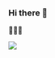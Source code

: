 ### Hi there 👋

🌱🌱🌱

<img src="https://scontent.fsgn5-7.fna.fbcdn.net/v/t31.0-8/20424226_1898863387020874_7239188304298201310_o.jpg?_nc_cat=103&_nc_sid=19026a&_nc_ohc=Q0sKcOXHx2MAX-h44ms&_nc_ht=scontent.fsgn5-7.fna&oh=4b6cfecf0b7f200890c15427c3cebff1&oe=5F723EA3"/>

<!--
**gwynz/gwynz** is a ✨ _special_ ✨ repository because its `README.md` (this file) appears on your GitHub profile.

Here are some ideas to get you started:

- 🔭 I’m currently working on ...
- 🌱 I’m currently learning ...
- 👯 I’m looking to collaborate on ...
- 🤔 I’m looking for help with ...
- 💬 Ask me about ...
- 📫 How to reach me: ...
- 😄 Pronouns: ...
- ⚡ Fun fact: ...
-->
